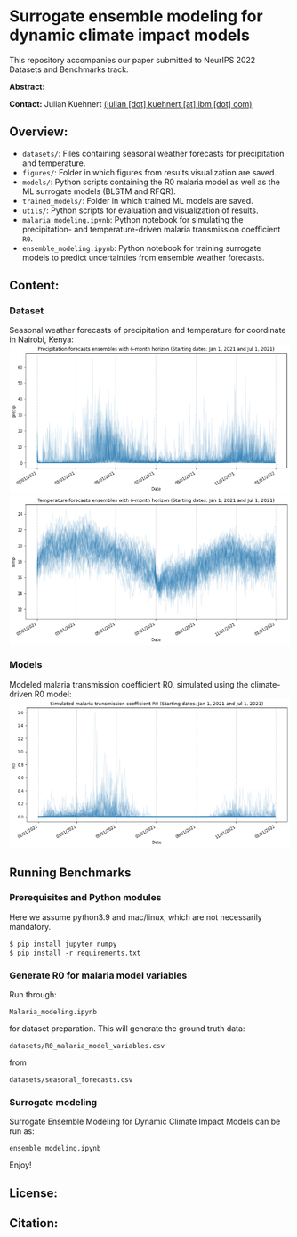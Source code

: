 # Surrogate ensemble modeling for dynamic climate impact models

This repository accompanies our paper submitted to NeurIPS 2022 Datasets and Benchmarks track. 

**Abstract:** 

**Contact:** Julian Kuehnert [(julian [dot] kuehnert [at] ibm [dot] com)](mailto:julian.kuehnert@ibm.com)


## Overview:

* ``datasets/``: Files containing seasonal weather forecasts for precipitation and temperature.
* ``figures/``: Folder in which figures from results visualization are saved.
* ``models/``: Python scripts containing the R0 malaria model as well as the ML surrogate models (BLSTM and RFQR).
* ``trained_models/``: Folder in which trained ML models are saved.
* ``utils/``: Python scripts for evaluation and visualization of results.
* ``malaria_modeling.ipynb``: Python notebook for simulating the precipitation- and temperature-driven malaria transmission coefficient `R0`.
* ``ensemble_modeling.ipynb``: Python notebook for training surrogate models to predict uncertainties from ensemble weather forecasts. 

## Content:

### Dataset
Seasonal weather forecasts of precipitation and temperature for coordinate in Nairobi, Kenya:
![precipitation](figures/precipitation_2021.png)
![temperature](figures/temperature_2021.png)

### Models
Modeled malaria transmission coefficient R0, simulated using the climate-driven R0 model:
![R0](figures/R0_2021.png)

## Running Benchmarks

### Prerequisites and Python modules

Here we assume python3.9 and mac/linux, which are not necessarily mandatory.

    $ pip install jupyter numpy
    $ pip install -r requirements.txt

### Generate R0 for malaria model variables

Run through:

    Malaria_modeling.ipynb

for dataset preparation.  This will generate the ground truth data:

    datasets/R0_malaria_model_variables.csv

from

    datasets/seasonal_forecasts.csv

### Surrogate modeling

Surrogate Ensemble Modeling for Dynamic Climate Impact Models can be run as:

    ensemble_modeling.ipynb

Enjoy!

## License: 


## Citation:
